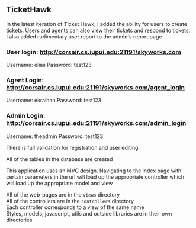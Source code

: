 ## TicketHawk

In the latest iteration of Ticket Hawk, I added the ability for users to create tickets. Users and agents
can also view their tickets and respond to tickets. I also added rudimentary user report to the admin's
report page.

### User login: http://corsair.cs.iupui.edu:21191/skyworks.com
Username: elias Password: test123

### Agent Login: http://corsair.cs.iupui.edu:21191/skyworks.com/agent_login
Username: ekraihan Password: test123

### Admin Login: http://corsair.cs.iupui.edu:21191/skyworks.com/admin_login
Username: theadmin Password: test123

There is full validation for registration and user editing

All of the tables in the database are created

This application uses an MVC design. Navigating to the index page with certain parameters
in the url will load up the appropriate controller which will load up the appropriate model and view

All of the web-pages are in the `views` directory<br>
All of the controllers are in the `controllers` directory<br>
Each controller corresponds to a view of the same name<br>
Styles, models, javascript, utils and outside libraries are in their own directories